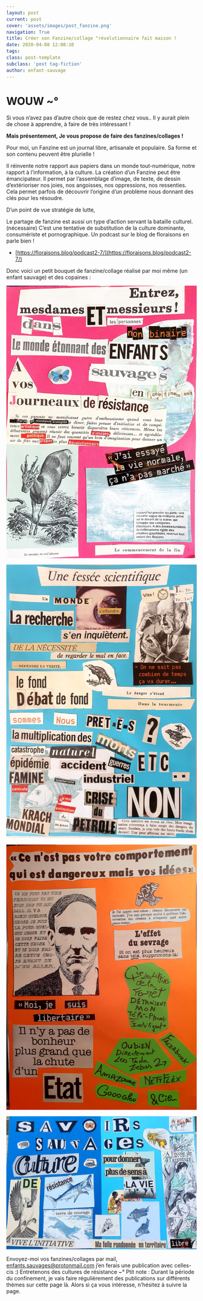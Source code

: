 ```yaml
---
layout: post
current: post
cover: 'assets/images/post_fanzine.png'
navigation: True
title: Créer son Fanzine/collage "révolutionnaire fait maison ! 
date: 2020-04-08 12:08:10
tags:
class: post-template
subclass: 'post tag-fiction'
author: enfant-sauvage
---
```


# WOUW ~°

Si vous n’avez pas d’autre choix que de restez chez vous..
Il y aurait plein de chose à apprendre, à faire de très intéressant !

**Mais présentement, Je vous propose de faire des fanzines/collages !**

Pour moi, un Fanzine est un journal libre, artisanale et populaire.
Sa forme et son contenu peuvent être plurielle !

Il réinvente notre rapport aux papiers dans un monde tout-numérique, notre rapport à l’information, à la culture.
La création d’un Fanzine peut être émancipateur. Il permet par l’assemblage d’image, de texte, de dessin d’extérioriser nos joies, nos angoisses, nos oppressions, nos ressenties. Cela permet parfois de découvrir l’origine d’un problème nous donnant des clés pour les résoudre.

D’un point de vue stratégie de lutte,

Le partage de fanzine est aussi un type d’action servant la bataille culturel. (nécessaire)
C’est une tentative de substitution de la culture dominante, consumériste et pornographique.
Un podcast sur le blog de floraisons en parle bien !
- [https://floraisons.blog/podcast2-7/](https://floraisons.blog/podcast2-7/) 

Donc voici un petit bouquet de fanzine/collage réalisé par moi même (un enfant sauvage) et des copaines :

![Page](/assets/images/z_page1.jpg)

![Page1](/assets/images/z_page2.jpg)

![Page](/assets/images/z_page3.jpg)

![Page](/assets/images/z_page4.jpg)

Envoyez-moi vos fanzines/collages par mail, enfants.sauvages@protonmail.com
j’en ferais une publication avec celles-cis :)
Entretenons des cultures de résistance ~°
Ptit note :
Durant la période du confinement,
je vais faire régulièrement des publications sur différents thèmes sur cette page là.
Alors si ça vous intéresse, n’hésitez à suivre la page. 




